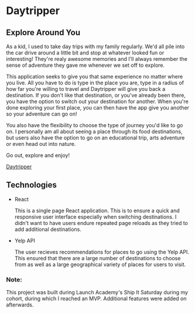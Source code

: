 # Daytripper

## Explore Around You

As a kid, I used to take day trips with my family regularly. We'd all pile into the car drive around
a little bit and stop at whatever looked fun or interesting! They're realy awesome memories and I'll
always remember the sense of adventure they gave me whenever we set off to explore.

This application seeks to give you that same experience no matter where you live. All you have to do
is type in the place you are, type in a radius of how far you're willing to travel and Daytripper will give you back a destination. If you don't like that destination, or you've already been there, you
have the option to switch out your destination for another. When you're done exploring your first
place, you can then have the app give you another so your adventure can go on!

You also have the flexibility to choose the type of journey you'd like to go on. I personally am all
about seeing a place through its food destinations, but users also have the option to go on an
educational trip, arts adventure or even head out into nature.

Go out, explore and enjoy!

[Daytripper](http://daytripper1.herokuapp.com/)

## Technologies

- React

  This is a single page React application. This is to ensure a quick and responsive user interface
especially when switching destinations. I didn't want to have users endure repeated page reloads as
they tried to add additional destinations.

- Yelp API

  The user recieves recommendations for places to go using the Yelp API. This ensured that there are
a large number of destinations to choose from as well as a large geographical variety of places for
users to visit.

### Note:

This project was built during Launch Academy's Ship It Saturday during my cohort, during which I
reached an MVP. Additional features were added on afterwards. 
